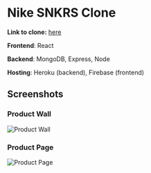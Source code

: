 # Nike SNKRS Clone

**Link to clone:**
<a href="https://nike-snkrs-clone.web.app/"> here</a>

**Frontend**: React

**Backend**: MongoDB, Express, Node

**Hosting**: Heroku (backend), Firebase (frontend)

## Screenshots
### Product Wall
<img src="https://www.dropbox.com/s/8qyjhjiv2zw8cmr/product-wall.png?raw=1" alt="Product Wall" />

### Product Page
<img src="https://www.dropbox.com/s/mkdk17e0ma7r57q/product-page.png?raw=1" alt="Product Page" />
